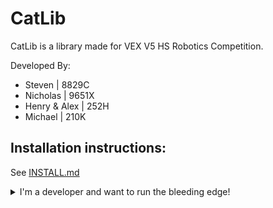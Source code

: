 # CatLib
 
CatLib is a library made for VEX V5 HS Robotics Competition. 

Developed By: 
- Steven | 8829C 
- Nicholas | 9651X 
- Henry & Alex | 252H 
- Michael | 210K 

## Installation instructions:
See [INSTALL.md](https://github.com/StevenQQian/CatLib/blob/main/docs/1-INSTALL.md)

<details>
<summary>I'm a developer and want to run the bleeding edge!</summary>
Download from https://nightly.link/StevenQQian/CatLib/workflows/build/main?preview and apply it to your project
</details>
